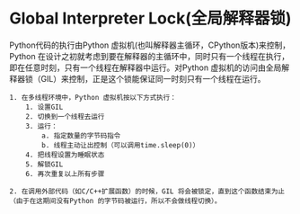 Global Interpreter Lock(全局解释器锁)
====================================
Python代码的执行由Python 虚拟机(也叫解释器主循环，CPython版本)来控制，Python 在设计之初就考虑到要在解释器的主循环中，同时只有一个线程在执行，即在任意时刻，只有一个线程在解释器中运行。对Python 虚拟机的访问由全局解释器锁（GIL）来控制，正是这个锁能保证同一时刻只有一个线程在运行。


    1. 在多线程环境中，Python 虚拟机按以下方式执行：
        1. 设置GIL
        2. 切换到一个线程去运行
        3. 运行：
            a. 指定数量的字节码指令
            b. 线程主动让出控制（可以调用time.sleep(0)）
        4. 把线程设置为睡眠状态
        5. 解锁GIL
        6. 再次重复以上所有步骤

    2. 在调用外部代码（如C/C++扩展函数）的时候，GIL 将会被锁定，直到这个函数结束为止（由于在这期间没有Python 的字节码被运行，所以不会做线程切换）。
 